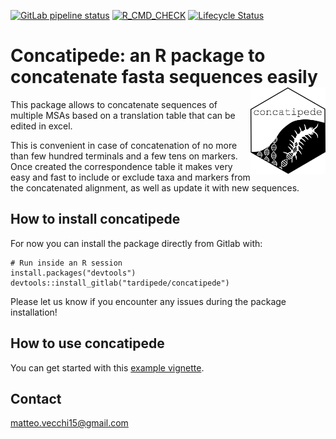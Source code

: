 [![GitLab pipeline status](https://gitlab.com/tardipede/concatipede/badges/master/pipeline.svg)](https://gitlab.com/tardipede/concatipede/commits/master)
[![R_CMD_CHECK](https://tardipede.gitlab.io/concatipede/R-CMD-check_badge.svg)](https://tardipede.gitlab.io/concatipede/R-CMD-check_output.txt)
[![Lifecycle Status](https://img.shields.io/badge/lifecycle-experimental-orange.svg)](https://www.tidyverse.org/lifecycle/)

Concatipede: an R package to concatenate fasta sequences easily  <img src="man/figures/concatipede_hexagon.png" width="120" align="right" />
==============================================================

This package allows to concatenate sequences of multiple MSAs based on a translation table that can be edited in excel.

This is convenient in case of concatenation of no more than few hundred terminals and a few tens on markers. Once created the correspondence table it makes very easy and fast to include or exclude taxa and markers from the concatenated alignment, as well as update it with new sequences.  

## How to install concatipede

For now you can install the package directly from Gitlab with:

```
# Run inside an R session
install.packages("devtools")
devtools::install_gitlab("tardipede/concatipede")
```

Please let us know if you encounter any issues during the package installation!

## How to use concatipede

You can get started with this [example vignette](https://tardipede.gitlab.io/concatipede/articles/Package-usage.html).

## Contact
matteo.vecchi15@gmail.com
